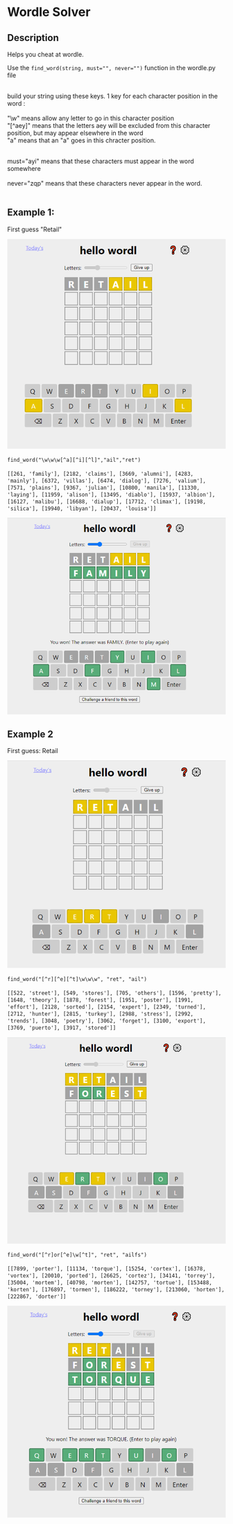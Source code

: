 # Wordle Solver


## Description

Helps you cheat at wordle. 

Use the ```find_word(string, must="", never="")``` function in the wordle.py file <br><br>

build your string using these keys. 1 key for each character position in the word :<br><br>
  "\w" means allow any letter to go in this character position <br>
  "[^aey]" means that the letters aey will be excluded from this character position, but may appear elsewhere in the word <br>
  "a" means that an "a" goes in this chracter position. <br><br>
  
  must="ayi" means that these characters must appear in the word somewhere<br><br>
  never="zqp" means that these characters never appear in the word.<br><br>




## Example 1: 

First guess "Retail"

![](https://github.com/alexlampros/wordle/blob/main/images/img1.png)

```
find_word("\w\w\w[^a][^i][^l]","ail","ret")

[[261, 'family'], [2182, 'claims'], [3669, 'alumni'], [4283, 'mainly'], [6372, 'villas'], [6474, 'dialog'], [7276, 'valium'], [7571, 'plains'], [9367, 'julian'], [10800, 'manila'], [11330, 'laying'], [11959, 'alison'], [13495, 'diablo'], [15937, 'albion'], [16127, 'malibu'], [16688, 'dialup'], [17712, 'climax'], [19198, 'silica'], [19940, 'libyan'], [20437, 'louisa']]
```


![](https://github.com/alexlampros/wordle/blob/main/images/img2.png)


## Example 2

First guess: Retail

![](https://github.com/alexlampros/wordle/blob/main/images/img2-1.png)

```
find_word("[^r][^e][^t]\w\w\w", "ret", "ail")

[[522, 'street'], [549, 'stores'], [705, 'others'], [1596, 'pretty'], [1648, 'theory'], [1878, 'forest'], [1951, 'poster'], [1991, 'effort'], [2128, 'sorted'], [2154, 'expert'], [2349, 'turned'], [2712, 'hunter'], [2815, 'turkey'], [2988, 'stress'], [2992, 'trends'], [3048, 'poetry'], [3062, 'forget'], [3100, 'export'], [3769, 'puerto'], [3917, 'stored']]
```

![](https://github.com/alexlampros/wordle/blob/main/images/img2-2.png)

```
find_word("[^r]or[^e]\w[^t]", "ret", "ailfs")

[[7899, 'porter'], [11134, 'torque'], [15254, 'cortex'], [16378, 'vortex'], [20010, 'ported'], [26625, 'cortez'], [34141, 'torrey'], [35004, 'mortem'], [40798, 'morten'], [142757, 'tortue'], [153488, 'korten'], [176897, 'tormen'], [186222, 'torney'], [213060, 'horten'], [222867, 'dorter']]
```

![](https://github.com/alexlampros/wordle/blob/main/images/img2-3.png)











